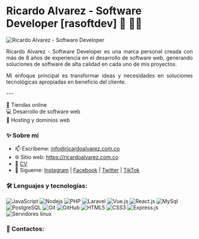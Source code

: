# Ricardo Alvarez - Software Developer [rasoftdev] 👋 👨‍💻

<img src="https://ricardoalvarez.com.co/assets/images/site/bannerGit.png" alt="Ricardo Alvarez - Software Developer">

<p align="justify">
Ricardo Alvarez - Software Developer es una marca personal creada con más de 8 años de experiencia en el desarrollo de software web, generando soluciones de software de alta calidad en cada uno de mis proyectos.</p>
<p align="justify">
Mi enfoque principal es transformar ideas y necesidades en soluciones tecnológicas apropiadas en beneficio del cliente.
</p>
<p>
---

🛒 Tiendas online<br>
💻 Desarrollo de software web<br>
💽 Hosting y dominios web<br>
</p>

  
### ✨ Sobre mí

-   📫 Escribeme: info@ricardoalvarez.com.co
-   🌐 Sitio web: https://ricardoalvarez.com.co
-   📝 [CV](https://drive.google.com/file/d/19uTSBScgjl1ltL-uB_EA9ZEccpBj9vdp/view?usp=sharing)
-   🚀 Sigueme: [Instagram](https://instagram.com/rasoftdev) | [Facebook](https://facebook.com/rasoftdev) | [Twitter](https://twiiter.com/rasoftdev) | [TikTok](https://www.tiktok.com/@rasoftdev)

### 🛠️ Lenguajes y tecnologías:

![JavaScript](https://img.shields.io/badge/-JavaScript-black?style=flat-square&logo=javascript)
![Nodejs](https://img.shields.io/badge/-Nodejs-black?style=flat-square&logo=Node.js)
![PHP](https://img.shields.io/badge/-PHP-black?style=flat-square&logo=PHP)
![Laravel](https://img.shields.io/badge/-Laravel-black?style=flat-square&logo=Laravel)
![Vue.js](https://img.shields.io/badge/-Vue.js-black?style=flat-square&logo=Vue.js)
![React.js](https://img.shields.io/badge/-React-black?style=flat-square&logo=React)
![MySql](https://img.shields.io/badge/-MySql-black?style=flat-square&logo=mysql)
![PostgreSQL](https://img.shields.io/badge/-PostgreSQL-black?style=flat-square&logo=PostgreSQL)
![Git](https://img.shields.io/badge/-Git-black?style=flat-square&logo=git)
![GitHub](https://img.shields.io/badge/-GitHub-black?style=flat-square&logo=github)
![HTML5](https://img.shields.io/badge/-HTML5-black?style=flat-square&logo=html5&logoColor=white)
![CSS3](https://img.shields.io/badge/-CSS3-black?style=flat-square&logo=css3)
![Express.js](https://img.shields.io/badge/-Express-black?style=flat-square&logo=expressjs)
![Servidores linux](https://img.shields.io/badge/-linux-black?style=flat-square&logo=linux)

### 🚀 Contactos:

